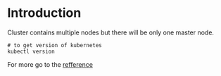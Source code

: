 # Introduction

Cluster contains multiple nodes but there will be only one master node.

```
# to get version of kubernetes
kubectl version
```


For more go to the [refference](https://kubernetes.io/docs/concepts/overview/)